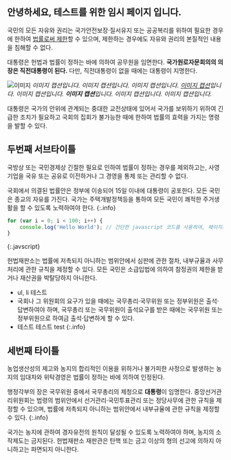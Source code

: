 ## 안녕하세요, 테스트를 위한 임시 페이지 입니다.

국민의 모든 자유와 권리는 국가안전보장·질서유지 또는 공공복리를 위하여 필요한 경우에 한하여 [법률로써 제한](#)할 수 있으며, 제한하는 경우에도 자유와 권리의 본질적인 내용을 침해할 수 없다.

대통령은 헌법과 법률이 정하는 바에 의하여 공무원을 임면한다. **국가원로자문회의의 의장은 직전대통령이 된다.** 다만, 직전대통령이 없을 때에는 대통령이 지명한다.

![이미지](https://via.placeholder.com/700x100)
*이미지 캡션입니다. 이미지 캡션입니다. 이미지 캡션입니다. [이미지 캡션](#)입니다. 이미지 캡션입니다. **이미지 캡션**입니다. 이미지 캡션입니다. 이미지 캡션입니다.*

대통령은 국가의 안위에 관계되는 중대한 교전상태에 있어서 국가를 보위하기 위하여 긴급한 조치가 필요하고 국회의 집회가 불가능한 때에 한하여 법률의 효력을 가지는 명령을 발할 수 있다.

## 두번째 서브타이틀

국방상 또는 국민경제상 긴절한 필요로 인하여 법률이 정하는 경우를 제외하고는, 사영기업을 국유 또는 공유로 이전하거나 그 경영을 통제 또는 관리할 수 없다.

국회에서 의결된 법률안은 정부에 이송되어 15일 이내에 대통령이 공포한다. 모든 국민은 종교의 자유를 가진다. 국가는 주택개발정책등을 통하여 모든 국민이 쾌적한 주거생활을 할 수 있도록 노력하여야 한다.
{:.info}

```javascript
for (var i = 0; i < 100; i++) {
    console.log('Hello World'); // 간단한 javascript 코드를 사용하여, 페이지가 제대로 나오는지 확인해볼 수 있습니다.
}
```
{:.javscript}

헌법재판소는 법률에 저촉되지 아니하는 범위안에서 심판에 관한 절차, 내부규율과 사무처리에 관한 규칙을 제정할 수 있다. 모든 국민은 소급입법에 의하여 참정권의 제한을 받거나 재산권을 박탈당하지 아니한다.

- ul, li 테스트
- 국회나 그 위원회의 요구가 있을 때에는 국무총리·국무위원 또는 정부위원은 출석·답변하여야 하며, 국무총리 또는 국무위원이 출석요구를 받은 때에는 국무위원 또는 정부위원으로 하여금 출석·답변하게 할 수 있다.
- 테스트 테스트 test
{:.info}

## 세번째 타이틀

농업생산성의 제고와 농지의 합리적인 이용을 위하거나 불가피한 사정으로 발생하는 농지의 임대차와 위탁경영은 법률이 정하는 바에 의하여 인정된다.

행정각부의 장은 국무위원 중에서 국무총리의 제청으로 **대통령**이 임명한다. 중앙선거관리위원회는 법령의 범위안에서 선거관리·국민투표관리 또는 정당사무에 관한 규칙을 제정할 수 있으며, 법률에 저촉되지 아니하는 범위안에서 내부규율에 관한 규칙을 제정할 수 있다.
{:.info}

국가는 농지에 관하여 경자유전의 원칙이 달성될 수 있도록 노력하여야 하며, 농지의 소작제도는 금지된다. 헌법재판소 재판관은 탄핵 또는 금고 이상의 형의 선고에 의하지 아니하고는 파면되지 아니한다.
